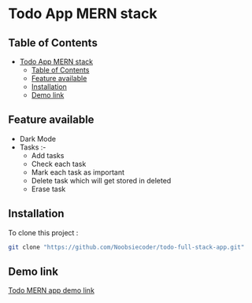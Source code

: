 # Todo App MERN stack

## Table of Contents
- [Todo App MERN stack](#todo-app-mern-stack)
  - [Table of Contents](#table-of-contents)
  - [Feature available](#feature-available)
  - [Installation](#installation)
  - [Demo link](#demo-link)

## Feature available

- Dark Mode
- Tasks :-
  - Add tasks
  - Check each task
  - Mark each task as important
  - Delete task which will get stored in deleted
  - Erase task

## Installation

To clone this project :

```bash
git clone "https://github.com/Noobsiecoder/todo-full-stack-app.git"
```

## Demo link

[Todo MERN app demo link](https://todo-list-node-application.herokuapp.com/)
